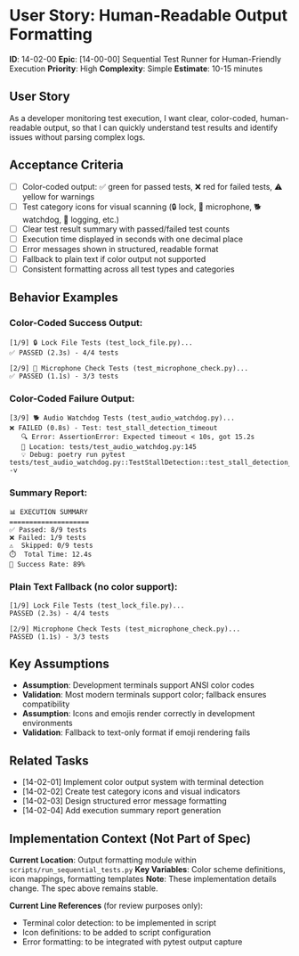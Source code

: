 # User Story: Human-Readable Output Formatting

**ID**: 14-02-00
**Epic**: [14-00-00] Sequential Test Runner for Human-Friendly Execution
**Priority**: High
**Complexity**: Simple
**Estimate**: 10-15 minutes

## User Story
As a developer monitoring test execution, I want clear, color-coded, human-readable output, so that I can quickly understand test results and identify issues without parsing complex logs.

## Acceptance Criteria
- [ ] Color-coded output: ✅ green for passed tests, ❌ red for failed tests, ⚠️ yellow for warnings
- [ ] Test category icons for visual scanning (🔒 lock, 🎤 microphone, 🐕 watchdog, 📝 logging, etc.)
- [ ] Clear test result summary with passed/failed test counts
- [ ] Execution time displayed in seconds with one decimal place
- [ ] Error messages shown in structured, readable format
- [ ] Fallback to plain text if color output not supported
- [ ] Consistent formatting across all test types and categories

## Behavior Examples

### Color-Coded Success Output:
```
[1/9] 🔒 Lock File Tests (test_lock_file.py)...
✅ PASSED (2.3s) - 4/4 tests

[2/9] 🎤 Microphone Check Tests (test_microphone_check.py)...
✅ PASSED (1.1s) - 3/3 tests
```

### Color-Coded Failure Output:
```
[3/9] 🐕 Audio Watchdog Tests (test_audio_watchdog.py)...
❌ FAILED (0.8s) - Test: test_stall_detection_timeout
   🔍 Error: AssertionError: Expected timeout < 10s, got 15.2s
   📍 Location: tests/test_audio_watchdog.py:145
   💡 Debug: poetry run pytest tests/test_audio_watchdog.py::TestStallDetection::test_stall_detection_timeout -v
```

### Summary Report:
```
📊 EXECUTION SUMMARY
====================
✅ Passed: 8/9 tests
❌ Failed: 1/9 tests  
⚠️  Skipped: 0/9 tests
⏱️  Total Time: 12.4s
🎯 Success Rate: 89%
```

### Plain Text Fallback (no color support):
```
[1/9] Lock File Tests (test_lock_file.py)...
PASSED (2.3s) - 4/4 tests

[2/9] Microphone Check Tests (test_microphone_check.py)...
PASSED (1.1s) - 3/3 tests
```

## Key Assumptions
- **Assumption**: Development terminals support ANSI color codes
- **Validation**: Most modern terminals support color; fallback ensures compatibility
- **Assumption**: Icons and emojis render correctly in development environments
- **Validation**: Fallback to text-only format if emoji rendering fails

## Related Tasks
- [14-02-01] Implement color output system with terminal detection
- [14-02-02] Create test category icons and visual indicators
- [14-02-03] Design structured error message formatting
- [14-02-04] Add execution summary report generation

## Implementation Context (Not Part of Spec)

**Current Location**: Output formatting module within `scripts/run_sequential_tests.py`
**Key Variables**: Color scheme definitions, icon mappings, formatting templates
**Note**: These implementation details change. The spec above remains stable.

**Current Line References** (for review purposes only):
- Terminal color detection: to be implemented in script
- Icon definitions: to be added to script configuration
- Error formatting: to be integrated with pytest output capture
